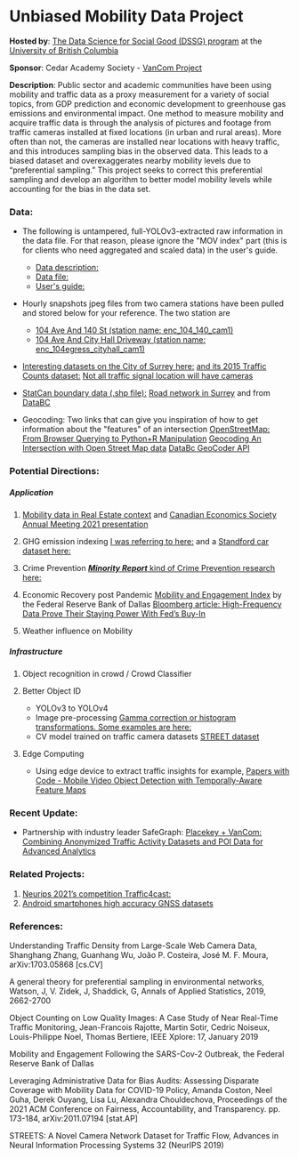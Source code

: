 # Unbiased Mobility Data Project

**Hosted by**: [The Data Science for Social Good (DSSG) program](https://dsi.ubc.ca/data-science-social-good) at the [University of British Columbia](https://www.ubc.ca/)

**Sponsor**: Cedar Academy Society - [VanCom Project](https://data.pwfh.org/)

**Description**: Public sector and academic communities have been using mobility and traffic data as a proxy measurement for a variety of social topics, from GDP prediction and economic development to greenhouse gas emissions and environmental impact. One method to measure mobility and acquire traffic data is through the analysis of pictures and footage from traffic cameras installed at fixed locations (in urban and rural areas). More often than not, the cameras are installed near locations with heavy traffic, and this introduces sampling bias in the observed data. This leads to a biased dataset and overexaggerates nearby mobility levels due to “preferential sampling.” This project seeks to correct this preferential sampling and develop an algorithm to better model mobility levels while accounting for the bias in the data set.



### Data:
* The following is untampered, full-YOLOv3-extracted raw information in the data file. For that reason, please ignore the "MOV index" part (this is for clients who need aggregated and scaled data) in the user's guide. 

  * [Data description:](https://5rv1kcdhjldl7wjmwwrxqd.s3-us-west-2.amazonaws.com/Surrey_desc.csv)
  * [Data file:](https://5rv1kcdhjldl7wjmwwrxqd.s3-us-west-2.amazonaws.com/Surrey_data.csv)
  * [User's guide:](https://5rv1kcdhjldl7wjmwwrxqd.s3-us-west-2.amazonaws.com/VanCom_Mobility_Data_User's_Guide_1.2.pdf)

* Hourly snapshots jpeg files from two camera stations have been pulled and stored below for your reference. The two station are
  * [104 Ave And 140 St (station name: enc_104_140_cam1)](https://5rv1kcdhjldl7wjmwwrxqd.s3-us-west-2.amazonaws.com/dssg_jpg_1.zip)
  * [104 Ave And City Hall Driveway (station name: enc_104egress_cityhall_cam1)](https://5rv1kcdhjldl7wjmwwrxqd.s3-us-west-2.amazonaws.com/dssg_jpg_2.zip)

* [Interesting datasets on the City of Surrey here:](https://data.surrey.ca/dataset) 
[and its 2015 Traffic Counts dataset:](https://data.surrey.ca/dataset/traffic-counts-2015)
[Not all traffic signal location will have cameras](https://data.surrey.ca/dataset/traffic-signals)

* [StatCan boundary data (.shp file):](https://5rv1kcdhjldl7wjmwwrxqd.s3-us-west-2.amazonaws.com/lfsa000b16a_e.zip)
  [Road network in Surrey](https://data.surrey.ca/dataset?q=road&sort=score+desc%2C+metadata_modified+desc) and from [DataBC](https://catalogue.data.gov.bc.ca/dataset?q=road)

* Geocoding:
Two links that can give you inspiration of how to get information about the "features" of an intersection 
[OpenStreetMap: From Browser Querying to Python+R Manipulation](https://towardsdatascience.com/openstreetmap-from-browser-querying-to-python-r-manipulation-c8e4504ad709)
[Geocoding An Intersection with Open Street Map data](https://www.r-bloggers.com/2020/08/geocoding-an-intersection-with-open-street-map-data/)
[DataBc GeoCoder API](https://www2.gov.bc.ca/gov/content/data/geographic-data-services/location-services/geocoder)

### Potential Directions:
##### Application
1. [Mobility data in Real Estate context](https://papers.ssrn.com/sol3/papers.cfm?abstract_id=3770895)
and [Canadian Economics Society Annual Meeting 2021 presentation](https://cea2021.exordo.com/programme/presentation/631)

2. GHG emission indexing
[I was referring to here:](https://github.com/foamliu/Car-Recognition)
and a [Standford car dataset here:](http://ai.stanford.edu/~jkrause/cars/car_dataset.html)

3. Crime Prevention
[**_Minority Report_** kind of Crime Prevention research here:](https://ojs.aaai.org//index.php/ICWSM/article/view/7304)

4. Economic Recovery post Pandemic
   [Mobility and Engagement Index](https://www.dallasfed.org/research/mei) by the Federal Reserve Bank of Dallas
   [Bloomberg article: High-Frequency Data Prove Their Staying Power With Fed’s Buy-In](https://www.bloomberg.com/news/articles/2020-09-15/high-frequency-data-prove-their-staying-power-with-fed-s-buy-in)

5. Weather influence on Mobility

##### Infrastructure
1. Object recognition in crowd / Crowd Classifier

2. Better Object ID
   * YOLOv3 to YOLOv4
   * Image pre-processing
     [Gamma correction or histogram transformations. Some examples are here:](https://scikit-image.org/docs/dev/api/skimage.exposure.html)
   * CV model trained on traffic camera datasets
     [STREET dataset](https://databank.illinois.edu/datasets/IDB-3671567)

3. Edge Computing
   * Using edge device to extract traffic insights
     for example, [Papers with Code - Mobile Video Object Detection with Temporally-Aware Feature Maps](https://paperswithcode.com/paper/mobile-video-object-detection-with-temporally)


### Recent Update:
* Partnership with industry leader SafeGraph:
[Placekey + VanCom: Combining Anonymized Traffic Activity Datasets and POI Data for Advanced Analytics](https://www.placekey.io/blog/placekey-vancom)



### Related Projects:
1. [Neurips 2021’s competition Traffic4cast:](https://www.iarai.ac.at/traffic4cast/)
2. [Android smartphones high accuracy GNSS datasets](https://www.kaggle.com/google/android-smartphones-high-accuracy-datasets?select=ION+GNSS+2020+Android+Raw+GNSS+Measurement+Datasets+for+Precise+Positioning.pdf)



### References:

Understanding Traffic Density from Large-Scale Web Camera Data, Shanghang Zhang, Guanhang Wu, João P. Costeira, José M. F. Moura, arXiv:1703.05868 [cs.CV]

A general theory for preferential sampling in environmental networks, Watson, J, V. Zidek, J, Shaddick, G, Annals of Applied Statistics, 2019, 2662-2700

Object Counting on Low Quality Images: A Case Study of Near Real-Time Traffic Monitoring, Jean-Francois Rajotte, Martin Sotir, Cedric Noiseux, Louis-Philippe Noel, Thomas Bertiere, IEEE Xplore: 17, January 2019

Mobility and Engagement Following the SARS-Cov-2 Outbreak, the Federal Reserve Bank of Dallas

Leveraging Administrative Data for Bias Audits: Assessing Disparate Coverage with Mobility Data for COVID-19 Policy, Amanda Coston, Neel Guha, Derek Ouyang, Lisa Lu, Alexandra Chouldechova, Proceedings of the 2021 ACM Conference on Fairness, Accountability, and Transparency. pp. 173-184, arXiv:2011.07194 [stat.AP]

STREETS: A Novel Camera Network Dataset for Traffic Flow, Advances in Neural Information Processing Systems 32 (NeurIPS 2019)


